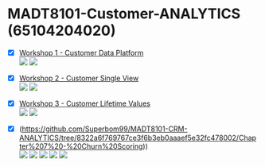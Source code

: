 # MADT8101-Customer-ANALYTICS (65104204020)

- [x] [Workshop 1 - Customer Data Platform](./Workshop%201%20-%20Customer%20of%20Data%20Platform)  
[![](https://img.shields.io/badge/-Concept-blue)](#) [![](https://img.shields.io/badge/-Presentation-blue)](#)

- [x] [Workshop 2 - Customer Single View](./Workshop%202%20-%20Customer%20of%20Single%20View)  
[![](https://img.shields.io/badge/-Concept-blue)](#) [![](https://img.shields.io/badge/-Presentation-blue)](#)

- [x] [Workshop 3 - Customer Lifetime Values](./Workshop%202%20-%20Lifetime%20of%20Single%20Values)  
[![](https://img.shields.io/badge/-Concept-blue)](#) [![](https://img.shields.io/badge/-Presentation-blue)](#)

- [x] (https://github.com/Superbom99/MADT8101-CRM-ANALYTICS/tree/8322a6f769767ce3f6b3eb0aaaef5e32fc478002/Chapter%207%20-%20Churn%20Scoring))  
[![](https://img.shields.io/badge/-Classification-orange)](#) [![](https://img.shields.io/badge/-Python-green)](#) [![](https://img.shields.io/badge/-Logistic--Regression-orange)](#) [![](https://img.shields.io/badge/-XGBoost-orange)](#) [![](https://img.shields.io/badge/-Google--Colab-blue)](#) 

